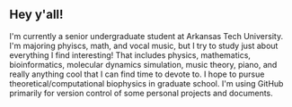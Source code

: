 ## Hey y'all!

I'm currently a senior undergraduate student at Arkansas Tech University. I'm majoring phyiscs, math, and vocal music, but I try to study just about everything I find interesting! That includes physics, mathematics, bioinformatics, molecular dynamics simulation, music theory, piano, and really anything cool that I can find time to devote to.
I hope to pursue theoretical/computational biophysics in graduate school.
I'm using GitHub primarily for version control of some personal projects and documents.

<!--
**XcgsdV/XcgsdV** is a ✨ _special_ ✨ repository because its `README.md` (this file) appears on your GitHub profile.

Here are some ideas to get you started:

- 🔭 I’m currently working on ...
- 🌱 I’m currently learning ...
- 👯 I’m looking to collaborate on ...
- 🤔 I’m looking for help with ...
- 💬 Ask me about ...
- 📫 How to reach me: ...
- 😄 Pronouns: ...
- ⚡ Fun fact: ...
-->
